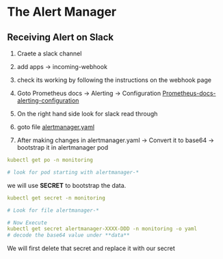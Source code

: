 # The Alert Manager

## Receiving Alert on Slack
1. Craete a slack channel
2. add apps -> incoming-webhook
3. check its working by following the instructions on the webhook page

4. Goto Prometheus docs -> Alerting -> Configuration
    [Prometheus-docs-alerting-configuration](https://prometheus.io/docs/alerting/latest/configuration/)
5. On the right hand side look for slack
    read through
6. goto file [alertmanager.yaml](./Alerts%20files/alertmanager.yaml)
7. After making changes in alertmanager.yaml -> Convert it to base64 -> bootstrap it in alertmanager pod
```yaml
kubectl get po -n monitoring

# look for pod starting with alertmanager-*
```
we will use **SECRET** to bootstrap the data.
```yaml
kubectl get secret -n monitoring

# Look for file alertmanager-*

# Now Execute 
kubectl get secret alertmanager-XXXX-DDD -n monitoring -o yaml 
# decode the base64 value under **data**
```

We will first delete that secret and replace it with our secret